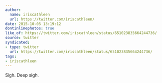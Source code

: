 ```yaml
---
author:
  name: iriscathleen
  url: https://twitter.com/iriscathleen/
date: 2015-10-05 13:19:12
dontinlinephotos: true
like_of: https://twitter.com/iriscathleen/status/651023835664244736/
source: twitter
syndicated:
- type: twitter
  url: https://twitter.com/iriscathleen/status/651023835664244736/
tags:
- iriscathleen
---
```


Sigh. Deep sigh.